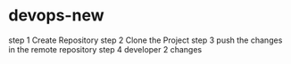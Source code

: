 # devops-new
step 1 Create Repository
step 2 Clone the Project
step 3 push the changes in the remote repository
step 4 developer 2 changes
